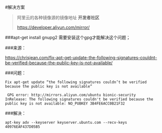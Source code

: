 #解决方案

>阿里云的各种镜像源的镜像地址  **开发者社区**
>
>https://developer.aliyun.com/mirror/



###apt-get install gnupg2    需要安装这个gpg才能解决这个问题；



###来源：

https://chrisjean.com/fix-apt-get-update-the-following-signatures-couldnt-be-verified-because-the-public-key-is-not-available/



###问题：

````shell
Fix apt-get update “the following signatures couldn’t be verified because the public key is not available”

 GPG error: http://mirrors.aliyun.com/ubuntu bionic-security InRelease: The following signatures couldn't be verified because the public key is not available: NO_PUBKEY 3B4FE6ACC0B21F32
````

###解决：

```
apt-key adv --keyserver keyserver.ubuntu.com --recv-keys 40976EAF437D05B5
```